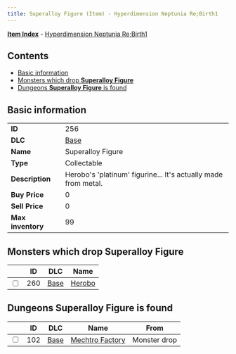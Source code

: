 ```yaml
---
title: Superalloy Figure (Item) - Hyperdimension Neptunia Re;Birth1
---
```


[**Item Index**](/neptunia/rb1/item/index.html) - [Hyperdimension Neptunia Re;Birth1](/neptunia/rb1)

## Contents

- [Basic information](#basic-information)
- [Monsters which drop **Superalloy Figure**](#monsters-which-drop-superalloy-figure)
- [Dungeons **Superalloy Figure** is found](#dungeons-superalloy-figure-is-found)

## Basic information

|   |   |
| -- | -- |
| **ID** | 256 |
| **DLC** | [Base](/neptunia/rb1/dlc/1-base.html) |
| **Name** | Superalloy Figure |
| **Type** | Collectable |
| **Description** | Herobo's 'platinum' figurine... It's actually made from metal. |
| **Buy Price** | 0 |
| **Sell Price** | 0 |
| **Max inventory** | 99 |


## Monsters which drop **Superalloy Figure**

|    | ID | DLC | Name |
| -- | -- | --- | ---- |
| <input type="checkbox" id="rb1-monster-1-260" class="trackbox" /> | 260 | [Base](/neptunia/rb1/dlc/1-base.html) | [Herobo](/neptunia/rb1/monster/1-260-herobo.html) |


## Dungeons **Superalloy Figure** is found

|    | ID | DLC | Name | From |
| -- | -- | --- | ---- | ---- |
| <input type="checkbox" id="rb1-dungeon-1-102" class="trackbox" /> | 102 | [Base](/neptunia/rb1/dlc/1-base.html) | [Mechtro Factory](/neptunia/rb1/dungeon/1-102-mechtro-factory.html) | Monster drop |
